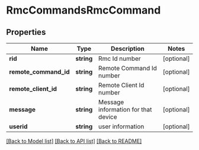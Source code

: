 # RmcCommandsRmcCommand

## Properties
Name | Type | Description | Notes
------------ | ------------- | ------------- | -------------
**rid** | **string** | Rmc Id number | [optional] 
**remote_command_id** | **string** | Remote Command Id number | [optional] 
**remote_client_id** | **string** | Remote Client Id number | [optional] 
**message** | **string** | Message information for that device | [optional] 
**userid** | **string** | user information | [optional] 

[[Back to Model list]](../README.md#documentation-for-models) [[Back to API list]](../README.md#documentation-for-api-endpoints) [[Back to README]](../README.md)



